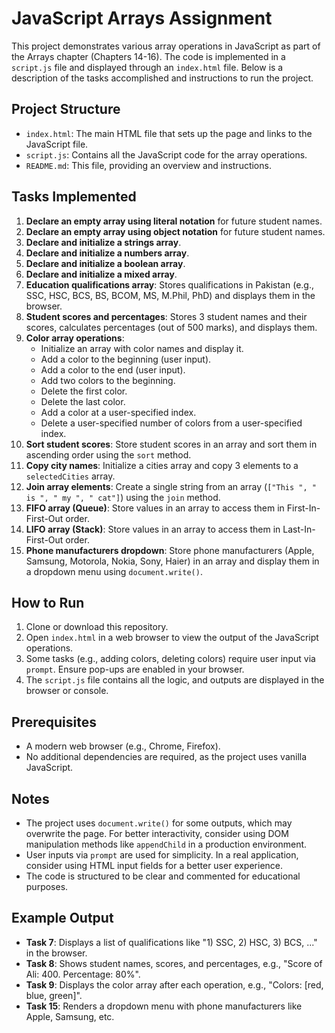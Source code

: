 JavaScript Arrays Assignment
============================

This project demonstrates various array operations in JavaScript as part of the Arrays chapter (Chapters 14-16). The code is implemented in a `script.js` file and displayed through an `index.html` file. Below is a description of the tasks accomplished and instructions to run the project.

Project Structure
-----------------

-   `index.html`: The main HTML file that sets up the page and links to the JavaScript file.
-   `script.js`: Contains all the JavaScript code for the array operations.
-   `README.md`: This file, providing an overview and instructions.

Tasks Implemented
-----------------

1.  **Declare an empty array using literal notation** for future student names.
2.  **Declare an empty array using object notation** for future student names.
3.  **Declare and initialize a strings array**.
4.  **Declare and initialize a numbers array**.
5.  **Declare and initialize a boolean array**.
6.  **Declare and initialize a mixed array**.
7.  **Education qualifications array**: Stores qualifications in Pakistan (e.g., SSC, HSC, BCS, BS, BCOM, MS, M.Phil, PhD) and displays them in the browser.
8.  **Student scores and percentages**: Stores 3 student names and their scores, calculates percentages (out of 500 marks), and displays them.
9.  **Color array operations**:
    -   Initialize an array with color names and display it.
    -   Add a color to the beginning (user input).
    -   Add a color to the end (user input).
    -   Add two colors to the beginning.
    -   Delete the first color.
    -   Delete the last color.
    -   Add a color at a user-specified index.
    -   Delete a user-specified number of colors from a user-specified index.
10. **Sort student scores**: Store student scores in an array and sort them in ascending order using the `sort` method.
11. **Copy city names**: Initialize a cities array and copy 3 elements to a `selectedCities` array.
12. **Join array elements**: Create a single string from an array (`["This ", " is ", " my ", " cat"]`) using the `join` method.
13. **FIFO array (Queue)**: Store values in an array to access them in First-In-First-Out order.
14. **LIFO array (Stack)**: Store values in an array to access them in Last-In-First-Out order.
15. **Phone manufacturers dropdown**: Store phone manufacturers (Apple, Samsung, Motorola, Nokia, Sony, Haier) in an array and display them in a dropdown menu using `document.write()`.

How to Run
----------

1.  Clone or download this repository.
2.  Open `index.html` in a web browser to view the output of the JavaScript operations.
3.  Some tasks (e.g., adding colors, deleting colors) require user input via `prompt`. Ensure pop-ups are enabled in your browser.
4.  The `script.js` file contains all the logic, and outputs are displayed in the browser or console.

Prerequisites
-------------

-   A modern web browser (e.g., Chrome, Firefox).
-   No additional dependencies are required, as the project uses vanilla JavaScript.

Notes
-----

-   The project uses `document.write()` for some outputs, which may overwrite the page. For better interactivity, consider using DOM manipulation methods like `appendChild` in a production environment.
-   User inputs via `prompt` are used for simplicity. In a real application, consider using HTML input fields for a better user experience.
-   The code is structured to be clear and commented for educational purposes.

Example Output
--------------

-   **Task 7**: Displays a list of qualifications like "1) SSC, 2) HSC, 3) BCS, ..." in the browser.
-   **Task 8**: Shows student names, scores, and percentages, e.g., "Score of Ali: 400. Percentage: 80%".
-   **Task 9**: Displays the color array after each operation, e.g., "Colors: [red, blue, green]".
-   **Task 15**: Renders a dropdown menu with phone manufacturers like Apple, Samsung, etc.
